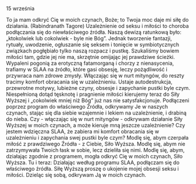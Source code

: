 15 września

To ja mam odkryć Cię w moich czynach, Boże; to Twoja moc daje mi siłę do działania. (Rabindranath Tagore)
 Uzależnienie od seksu i miłości to choroba podłączania się do niewłaściwego źródła. Naszą dewizą ratunkową było: „ktokolwiek lub cokolwiek - byle nie Bóg”. Jednak tworzenie fantazji, rytuały, uwodzenie, ogłuszanie się seksem i tonięcie w symbiotycznych związkach pogłębiało tylko naszą rozpacz i pustkę. Szukaliśmy bowiem miłości tam, gdzie jej nie ma, skrzętnie omijając jej prawdziwe ścieżki. Wypaleni pogonią za erotyczną fatamorganą i chorzy z nienasycenia, trafiamy w SLAA na źródło, które gasi obsesję, leczy pożądliwość i przywraca nam zdrowe zmysły. Włączając się w nurt mityngów, do reszty tracimy komfort obracania się w uzależnieniu. Ustaje autodestrukcja, przewrotne motywy, lubieżne czyny, obsesje i zapychanie pustki byle czym. Niespełnioną dotąd tęsknotę i pragnienie miłości kierujemy teraz do Siły Wyższej i „cokolwiek mniej niż Bóg” już nas nie satysfakcjonuje. Podłączeni poprzez program do właściwego Źródła, odkrywamy Je w naszych czynach, stając się dla siebie wzajemnie i lekiem na uzależnienie, i drabiną do nieba.
 Czy - włączając się w nurt mityngów - odkrywam działanie Siły Wyższej w moich czynach, a może kieruje mną jeszcze uzależnienie? Czy jestem wdzięczna SLAA, że zabiera mi komfort obracania się w uzależnieniu i zapychania swej pustki byle czym?
 Modlę się, abym czerpała miłość z prawdziwego Źródła - z Ciebie, Siło Wyższa. Modlę się, abym nie zatrzymywała Twoich łask w sobie, lecz dzieliła się nimi. Modlę się, abym, działając zgodnie z programem, mogła odkryć Cię w moich czynach, Siło Wyższa.
 Tu i teraz: Działając według programu SLAA, podłączam się do właściwego źródła. Siłę Wyższą proszę o ukojenie mojej obsesji seksu i miłości. Dzieląc się sobą, odkrywam Ją w moich czynach.
